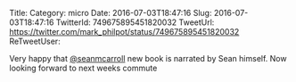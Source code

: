 Title: 
Category: micro
Date: 2016-07-03T18:47:16
Slug: 2016-07-03T18:47:16
TwitterId: 749675895451820032
TweetUrl: https://twitter.com/mark_philpot/status/749675895451820032
ReTweetUser: 

Very happy that [@seanmcarroll](https://twitter.com/seanmcarroll) new book is narrated by Sean himself. Now looking forward to next weeks commute